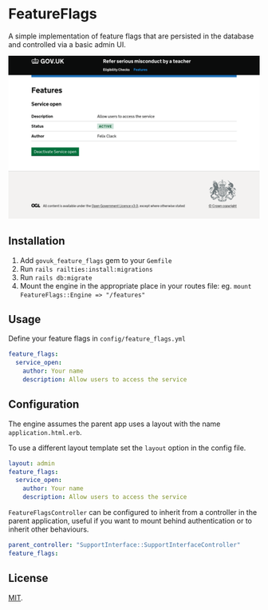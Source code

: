 # FeatureFlags

A simple implementation of feature flags that are persisted in the database and controlled via
a basic admin UI.

![Screenshot of the feature flags in a support UI](docs/readme-screenshot.png)

## Installation

1. Add `govuk_feature_flags` gem to your `Gemfile`
1. Run `rails railties:install:migrations`
1. Run `rails db:migrate`
1. Mount the engine in the appropriate place in your routes file: eg. `mount FeatureFlags::Engine => "/features"`

## Usage

Define your feature flags in `config/feature_flags.yml`

```yaml
feature_flags:
  service_open:
    author: Your name
    description: Allow users to access the service
```

## Configuration

The engine assumes the parent app uses a layout with the name `application.html.erb`.

To use a different layout template set the `layout` option in the config file.

```yaml
layout: admin
feature_flags:
  service_open:
    author: Your name
    description: Allow users to access the service
```

`FeatureFlagsController` can be configured to inherit from a controller in the parent application, useful if you want to mount behind authentication or to inherit other behaviours.

```yaml
parent_controller: "SupportInterface::SupportInterfaceController"
feature_flags:
```

## License

[MIT](LICENCE).
